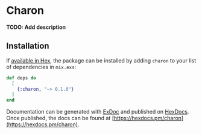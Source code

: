 # Charon

**TODO: Add description**

## Installation

If [available in Hex](https://hex.pm/docs/publish), the package can be installed
by adding `charon` to your list of dependencies in `mix.exs`:

```elixir
def deps do
  [
    {:charon, "~> 0.1.0"}
  ]
end
```

Documentation can be generated with [ExDoc](https://github.com/elixir-lang/ex_doc)
and published on [HexDocs](https://hexdocs.pm). Once published, the docs can
be found at [https://hexdocs.pm/charon](https://hexdocs.pm/charon).


